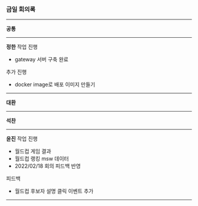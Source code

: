 ### 금일 회의록

-------

**공통**


----
**정한**
작업 진행
* gateway 서버 구축 완료

추가 진행
* docker image로 배포 이미지 만들기  

-----
**대환**

-----
**석찬**


------
**윤진**
작업 진행
* 월드컵 게임 결과
* 월드컵 랭킹 msw 데이터
* 2022/02/18 회의 피드백 반영

피드백
* 월드컵 후보자 설명 클릭 이벤트 추가
----

